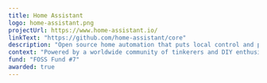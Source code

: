 ```yaml
---
title: Home Assistant
logo: home-assistant.png
projectUrl: https://www.home-assistant.io/
linkText: "https://github.com/home-assistant/core"
description: "Open source home automation that puts local control and privacy first."
context: "Powered by a worldwide community of tinkerers and DIY enthusiasts."
fund: "FOSS Fund #7"
awarded: true
---
```

